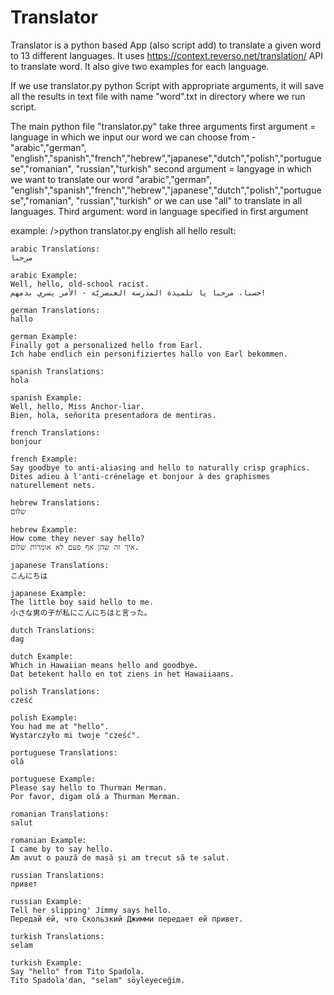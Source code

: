 # Translator

Translator is a python based App (also script add) to translate a given word to 13 different languages.
It uses https://context.reverso.net/translation/ API to translate word.
It also give two examples for each language.

If we use translator.py python  Script with appropriate arguments, it will save all the results in text file with name "word".txt in 
directory where we run script.

The main python file "translator.py" take three arguments 
first argument = language in which we input our word
    we can choose from -
    "arabic","german", "english","spanish","french","hebrew","japanese","dutch","polish","portuguese","romanian", "russian","turkish"
second argument = langyage in which we want to translate our word
     "arabic","german", "english","spanish","french","hebrew","japanese","dutch","polish","portuguese","romanian", "russian","turkish"
     or we can use "all" to translate in all languages.
Third argument: word in language specified in first argument

example:
    />python translator.py english all hello
result:
    
    arabic Translations:
    مرحبا

    arabic Example:
    Well, hello, old-school racist.
    حسنا، مرحبا يا تلميذة المدرسة العنصريّة - الأمر يسري بدمهم!

    german Translations:
    hallo

    german Example:
    Finally got a personalized hello from Earl.
    Ich habe endlich ein personifiziertes hallo von Earl bekommen.

    spanish Translations:
    hola

    spanish Example:
    Well, hello, Miss Anchor-liar.
    Bien, hola, señorita presentadora de mentiras.

    french Translations:
    bonjour

    french Example:
    Say goodbye to anti-aliasing and hello to naturally crisp graphics.
    Dites adieu à l'anti-crénelage et bonjour à des graphismes naturellement nets.

    hebrew Translations:
    שלום

    hebrew Example:
    How come they never say hello?
    איך זה שהן אף פעם לא אומרות שלום.

    japanese Translations:
    こんにちは

    japanese Example:
    The little boy said hello to me.
    小さな男の子が私にこんにちはと言った。

    dutch Translations:
    dag

    dutch Example:
    Which in Hawaiian means hello and goodbye.
    Dat betekent hallo en tot ziens in het Hawaiiaans.

    polish Translations:
    cześć

    polish Example:
    You had me at "hello".
    Wystarczyło mi twoje "cześć".

    portuguese Translations:
    olá

    portuguese Example:
    Please say hello to Thurman Merman.
    Por favor, digam olá a Thurman Merman.

    romanian Translations:
    salut

    romanian Example:
    I came by to say hello.
    Am avut o pauză de masă și am trecut să te salut.

    russian Translations:
    привет

    russian Example:
    Tell her slipping' Jimmy says hello.
    Передай ей, что Скользкий Джимми передает ей привет.

    turkish Translations:
    selam

    turkish Example:
    Say "hello" from Tito Spadola.
    Tito Spadola'dan, "selam" söyleyeceğim.

